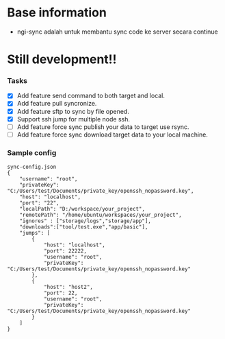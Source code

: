 # Base information
- ngi-sync adalah untuk membantu sync code ke server secara continue

# Still development!!

### Tasks
- [x] Add feature send command to both target and local.
- [x] Add feature pull syncronize.
- [x] Add feature sftp to sync by file opened.
- [x] Support ssh jump for multiple node ssh.
- [ ] Add feature force sync publish your data to target use rsync.
- [ ] Add feature force sync download target data to your local machine.

### Sample config
```
sync-config.json
{
    "username": "root",
    "privateKey": "C:/Users/test/Documents/private_key/openssh_nopassword.key",
    "host": "localhost",
    "port": "22",
    "localPath": "D:/workspace/your_project",
    "remotePath": "/home/ubuntu/workspaces/your_project",
    "ignores" : ["storage/logs","storage/app"],
    "downloads":["tool/test.exe","app/basic"],
    "jumps": [
        {
            "host": "localhost",
            "port": 22222,
            "username": "root",
            "privateKey": "C:/Users/test/Documents/private_key/openssh_nopassword.key"
        },
        {
            "host": "host2",
            "port": 22,
            "username": "root",
            "privateKey": "C:/Users/test/Documents/private_key/openssh_nopassword.key"
        }
    ]
}
```
